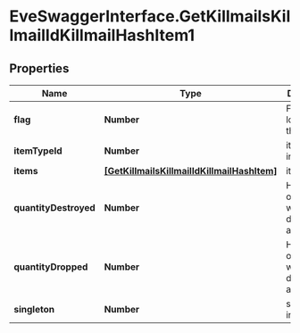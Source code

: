 # EveSwaggerInterface.GetKillmailsKillmailIdKillmailHashItem1

## Properties
Name | Type | Description | Notes
------------ | ------------- | ------------- | -------------
**flag** | **Number** | Flag for the location of the item  | 
**itemTypeId** | **Number** | item_type_id integer | 
**items** | [**[GetKillmailsKillmailIdKillmailHashItem]**](GetKillmailsKillmailIdKillmailHashItem.md) | items array | [optional] 
**quantityDestroyed** | **Number** | How many of the item were destroyed if any  | [optional] 
**quantityDropped** | **Number** | How many of the item were dropped if any  | [optional] 
**singleton** | **Number** | singleton integer | 



